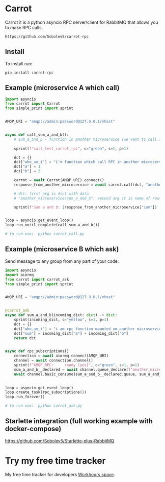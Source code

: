 # Carrot
Carrot it is a python asyncio RPC server/client for RabbitMQ that allows you to make RPC calls.

```no-highlight
https://github.com/Sobolev5/carrot-rpc
```

## Install
To install run:
```no-highlight
pip install carrot-rpc
```

## Example (microservice A which call)

```python
import asyncio
from carrot import Carrot
from simple_print import sprint


AMQP_URI = "amqp://admin:password@127.0.0.1/vhost"


async def call_sum_a_and_b():
    # sum_a_and_b - function in another microservice (we want to call it)
  
    sprint(f"call_test_carrot_rpc", с="green", s=1, p=1)

    dct = {}
    dct["who_am_i"] = "i'm function which call RPC in another microservice"
    dct["a"] = 1
    dct["b"] = 2

    carrot = await Carrot(AMQP_URI).connect()
    response_from_another_microservice = await carrot.call(dct, "another_microservice:sum_a_and_b")    

    # dct: first arg is dict with data
    # "another_microservice:sum_a_and_b": second arg it is name of routing key (through default AMQP exchange) 

    sprint(f'Sum a and b: {response_from_another_microservice["sum"]}', c="yellow", s=1, p=1)


loop = asyncio.get_event_loop()
loop.run_until_complete(call_sum_a_and_b())

# to run use:  python carrot_call.py
```


## Example (microservice B which ask)

Send message to any group from any part of your code:
```python
import asyncio
import aiormq
from carrot import carrot_ask
from simple_print import sprint


AMQP_URI = "amqp://admin:password@127.0.0.1/vhost"


@carrot_ask
async def sum_a_and_b(incoming_dict: dict) -> dict:
    sprint(incoming_dict, c="yellow", s=1, p=1)
    dct = {}
    dct["who_am_i"] = "i am rpc function mounted on another microservice"
    dct["sum"] = incoming_dict["a"] + incoming_dict["b"]
    return dct


async def rpc_subscriptions():
    connection = await aiormq.connect(AMQP_URI)
    channel = await connection.channel()
    sprint(f"AMQP RPC:     ready [yes]", c="green", s=1, p=1)
    sum_a_and_b__declared = await channel.queue_declare(f"another_microservice:sum_a_and_b", durable=False)
    await channel.basic_consume(sum_a_and_b__declared.queue, sum_a_and_b, no_ack=False)  
    

loop = asyncio.get_event_loop()
loop.create_task(rpc_subscriptions())
loop.run_forever()

# to run use:  python carrot_ask.py
```

## Starlette integration (full working example with docker-compose)
https://github.com/Sobolev5/Starlette-plus-RabbitMQ


# Try my free time tracker
My free time tracker for developers [Workhours.space](https://workhours.space/). 




